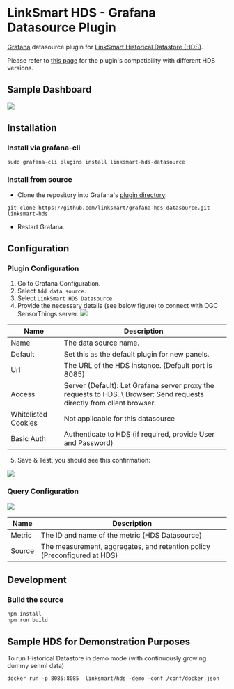 # LinkSmart HDS - Grafana Datasource Plugin
[Grafana](http://grafana.org/) datasource plugin for [LinkSmart Historical Datastore (HDS)](https://github.com/linksmart/historical-datastore). 

Please refer to [this page](https://github.com/linksmart/grafana-hds-datasource/blob/master/COMPATIBILITY.md) for the plugin's compatibility with different HDS versions.

## Sample Dashboard
![](https://raw.githubusercontent.com/linksmart/grafana-hds-datasource/master/docs/dashboard.png)
## Installation

### Install via grafana-cli
```
sudo grafana-cli plugins install linksmart-hds-datasource
```

### Install from source 

* Clone the repository into Grafana's [plugin directory](http://docs.grafana.org/plugins/installation/#grafana-plugin-directory):
```
git clone https://github.com/linksmart/grafana-hds-datasource.git linksmart-hds
```
* Restart Grafana.


## Configuration

### Plugin Configuration
1. Go to Grafana Configuration.
2. Select `Add data source`.
3. Select `LinkSmart HDS Datasource`
4. Provide the necessary details (see below figure) to connect with OGC SensorThings server.
![](https://raw.githubusercontent.com/linksmart/grafana-hds-datasource/master/docs/datasource_config.png)


Name | Description
------------ | -------------
Name | The data source name.
Default | Set this as the default plugin for new panels.
Url | The URL of the HDS instance. (Default port is 8085)
Access | Server (Default): Let Grafana server proxy the requests to HDS. \\  Browser: Send requests directly from client browser.
Whitelisted Cookies | Not applicable for this datasource
Basic Auth | Authenticate to HDS (if required, provide User and Password)
5. Save & Test, you should see this confirmation:

![](https://raw.githubusercontent.com/linksmart/grafana-hds-datasource/master/docs/datasource_working.png)

### Query Configuration
![](https://raw.githubusercontent.com/linksmart/grafana-hds-datasource/master/docs/query_metrics.png)


Name | Description
------------ | -------------
Metric | The ID and name of the metric (HDS Datasource)
Source | The measurement, aggregates, and retention policy (Preconfigured at HDS)

## Development

### Build the source
```
npm install 
npm run build
```
## Sample HDS for Demonstration Purposes
To run Historical Datastore in demo mode (with continuously growing dummy senml data)
```
docker run -p 8085:8085  linksmart/hds -demo -conf /conf/docker.json
```
